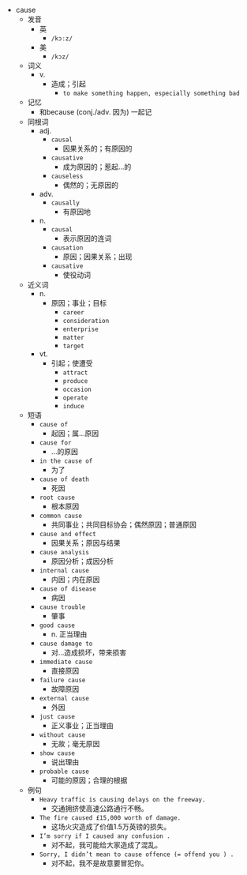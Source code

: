 - cause
  - 发音
    - 英
      - `/kɔːz/`
    - 美
      - `/kɔz/`
  - 词义
    - v.
      - 造成；引起
        - `to make something happen, especially something bad`
  - 记忆
    - 和because (conj./adv. 因为) 一起记
  - 同根词
    - adj.
      - `causal`
        - 因果关系的；有原因的
      - `causative`
        - 成为原因的；惹起…的
      - `causeless`
        - 偶然的；无原因的
    - adv.
      - `causally`
        - 有原因地
    - n.
      - `causal`
        - 表示原因的连词
      - `causation`
        - 原因；因果关系；出现
      - `causative`
        - 使役动词
  - 近义词
    - n.
      - 原因；事业；目标
        - `career`
        - `consideration`
        - `enterprise`
        - `matter`
        - `target`
    - vt.
      - 引起；使遭受
        - `attract`
        - `produce`
        - `occasion`
        - `operate`
        - `induce`
  - 短语
    - `cause of`
      - 起因；属…原因 
    - `cause for`
      - …的原因 
    - `in the cause of`
      - 为了 
    - `cause of death`
      - 死因 
    - `root cause`
      - 根本原因 
    - `common cause`
      - 共同事业；共同目标协会；偶然原因；普通原因 
    - `cause and effect`
      - 因果关系；原因与结果 
    - `cause analysis`
      - 原因分析；成因分析 
    - `internal cause`
      - 内因；内在原因 
    - `cause of disease`
      - 病因 
    - `cause trouble`
      - 肇事 
    - `good cause`
      - n. 正当理由 
    - `cause damage to`
      - 对…造成损坏，带来损害 
    - `immediate cause`
      - 直接原因 
    - `failure cause`
      - 故障原因 
    - `external cause`
      - 外因 
    - `just cause`
      - 正义事业；正当理由 
    - `without cause`
      - 无故；毫无原因 
    - `show cause`
      - 说出理由 
    - `probable cause`
      - 可能的原因；合理的根据 
  - 例句
    - `Heavy traffic is causing delays on the freeway.`
      - 交通拥挤使高速公路通行不畅。
    - `The fire caused £15,000 worth of damage.`
      - 这场火灾造成了价值1.5万英镑的损失。
    - `I’m sorry if I caused any confusion .`
      - 对不起，我可能给大家造成了混乱。
    - `Sorry, I didn’t mean to cause offence (= offend you ) .`
      - 对不起，我不是故意要冒犯你。

